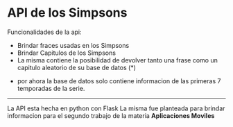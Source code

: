 
# API de los Simpsons

Funcionalidades de la api:

 - Brindar fraces usadas en los Simpsons
 - Brindar Capitulos de los Simpsons
 - La misma contiene la posibilidad de devolver tanto una frase como un capitulo aleatorio de su base de datos (*)

 * por ahora la base de datos solo contiene informacion de las primeras 7 temporadas de la serie.

---

La API esta hecha en python con Flask
La misma fue planteada para brindar informacion para el segundo trabajo de la materia **Aplicaciones Moviles**
